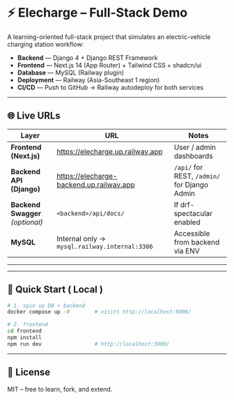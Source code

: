 # ⚡ Elecharge – Full-Stack Demo

A learning-oriented full-stack project that simulates an electric-vehicle charging
station workflow:

* **Backend** — Django 4 + Django REST Framework  
* **Frontend** — Next.js 14 (App Router) + Tailwind CSS + shadcn/ui  
* **Database** — MySQL (Railway plugin)  
* **Deployment** — Railway (Asia-Southeast 1 region)  
* **CI/CD** — Push to GitHub → Railway autodeploy for both services

---

## 🌐 Live URLs

| Layer      | URL | Notes |
|------------|-----|-------|
| **Frontend (Next.js)** | <https://elecharge.up.railway.app> | User / admin dashboards |
| **Backend API (Django)** | <https://elecharge-backend.up.railway.app> | `/api/` for REST, `/admin/` for Django Admin |
| **Backend Swagger** *(optional)* | `<backend>/api/docs/` | If drf-spectacular enabled |
| **MySQL** | Internal only → `mysql.railway.internal:3306` | Accessible from backend via ENV |

---


---

## 🚀 Quick Start ( Local )

```bash
# 1. spin up DB + backend
docker compose up -d        # visits http://localhost:8000/

# 2. frontend
cd frontend
npm install
npm run dev                 # http://localhost:3000/
````

---


## 📜 License

MIT – free to learn, fork, and extend.
